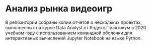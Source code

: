 # Анализ рынка видеоигр
В репозитории собраны копии отчетов о нескольких проектах, выполненных на курсе Data Analyst от Яндекс.Практикум в 2020 учебном году с использованием командной оболочки для интерактивных вычислений Jupyter Notebook на языке Python.
